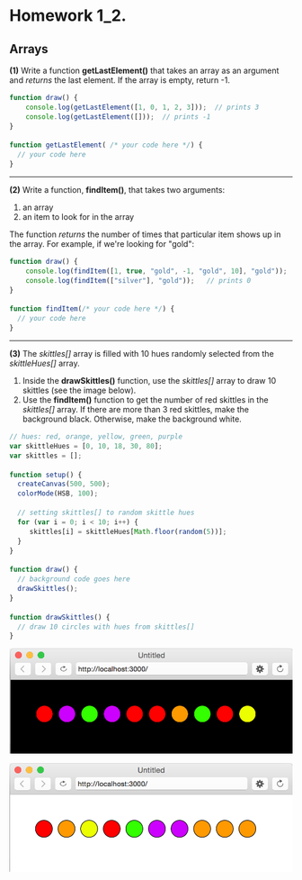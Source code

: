 
# Homework 1_2.

## Arrays
**(1)** Write a function **getLastElement()** that takes an array as an argument and *returns* the last element. If the array is empty, return -1.

```javascript
function draw() {
    console.log(getLastElement([1, 0, 1, 2, 3]));  // prints 3
    console.log(getLastElement([]));  // prints -1
}

function getLastElement( /* your code here */) {
  // your code here
}
```
---

**(2)** Write a function, **findItem()**, that takes two arguments:

1. an array
2. an item to look for in the array

The function *returns* the number of times that particular item shows up in the array. For example, if we're looking for "gold":

```javascript
function draw() {
    console.log(findItem([1, true, "gold", -1, "gold", 10], "gold"));   // prints 2
    console.log(findItem(["silver"], "gold"));   // prints 0
}

function findItem(/* your code here */) {
  // your code here
}
```

---

**(3)** The *skittles[]* array is filled with 10 hues randomly selected from the *skittleHues[]* array.

1. Inside the **drawSkittles()** function, use the *skittles[]* array to draw 10 skittles (see the image below).
2. Use the **findItem()** function to get the number of red skittles in the *skittles[]* array. If there are more than 3 red skittles, make the background black. Otherwise, make the background white.

```javascript
// hues: red, orange, yellow, green, purple
var skittleHues = [0, 10, 18, 30, 80];
var skittles = [];

function setup() {
  createCanvas(500, 500);
  colorMode(HSB, 100);

  // setting skittles[] to random skittle hues
  for (var i = 0; i < 10; i++) {
     skittles[i] = skittleHues[Math.floor(random(5))];
  }
}

function draw() {
  // background code goes here
  drawSkittles();
}

function drawSkittles() {
  // draw 10 circles with hues from skittles[]
}
```

![alt text](red.png)

![alt text](twored.png)
